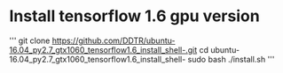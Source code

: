 # Install tensorflow 1.6 gpu version
'''
git clone https://github.com/DDTR/ubuntu-16.04_py2.7_gtx1060_tensorflow1.6_install_shell-.git
cd ubuntu-16.04_py2.7_gtx1060_tensorflow1.6_install_shell-
sudo bash ./install.sh
'''
